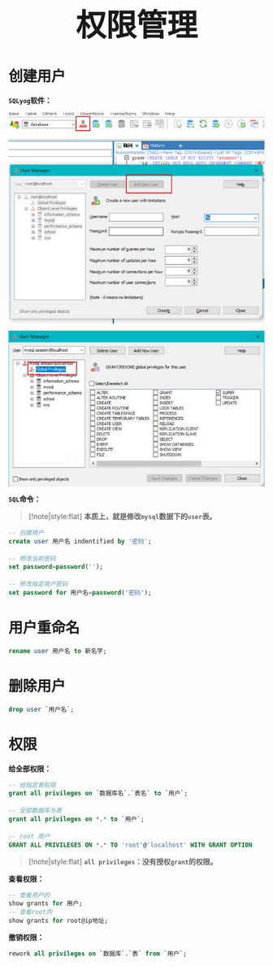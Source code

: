 
 <h1 style="font-size:60px;text-align:center;">权限管理</h1>

# 创建用户

**`SQLyog`软件：**

<p style="text-align:center;"><img src="../../image/mysql/sqlyog_adduser.png" align="middle" /></p>

<p style="text-align:center;"><img src="../../image/mysql/privileges.png" align="middle" /></p>

**`SQL`命令：**

> [!note|style:flat]
> **本质上，就是修改`mysql`数据下的`user`表。**

```sql
-- 创建用户
create user 用户名 indentified by '密码';

-- 修改当前密码
set password=password('');

-- 修改指定用户密码
set password for 用户名=password('密码');
```

# 用户重命名

```sql
rename user 用户名 to 新名字;
```

# 删除用户

```sql
drop user `用户名`;
```

# 权限

**给全部权限：**

```sql
-- 给指定表权限
grant all privileges on `数据库名`.`表名` to `用户`;

-- 全部数据库与表
grant all privileges on *.* to `用户`;

-- root 用户
GRANT ALL PRIVILEGES ON *.* TO 'root'@'localhost' WITH GRANT OPTION

```

> [!note|style:flat]
> **`all privileges`：没有授权`grant`的权限。**

**查看权限：**

```sql
-- 查看用户的
show grants for 用户;
-- 查看root的
show grants for root@ip地址;
```

**撤销权限：**

```sql
rework all privileges on `数据库`.`表` from `用户`;
```


